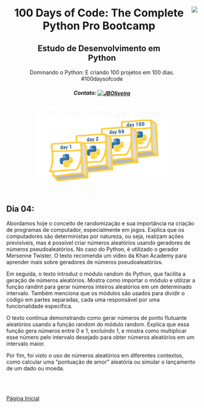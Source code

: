 <div align="center">
<a href="https://github.com/oliveiradg" target="_blank"><img align="right" height="100" src="https://cdn.jsdelivr.net/gh/devicons/devicon/icons/python/python-original-wordmark.svg" /></a>




<h1>100 Days of Code: The Complete Python Pro Bootcamp</h1>

<h2>Estudo de Desenvolvimento em <br> Python</h2>

<p>Dominando o Python: E criando 100 projetos em 100 dias. 
<br>
#100daysofcode

##### Contato: <a href="https://www.linkedin.com/in/joaooliveiradg/" target="blank"><img align="center" src="https://cdn.jsdelivr.net/npm/simple-icons@3.0.1/icons/linkedin.svg" alt="JBOliveira" height="20" width="20" /></a> 

  
</p>




<div align= "center">



<a href="https://github.com/oliveiradg" target="_blank"><img align="center" height="200" src="../images/100daysPython-removebg.png" /></a>
</div>
<br>

</div>
</div>

## Dia 04:

Abordamos hoje o conceito de randomização e sua importância na criação de programas de computador, especialmente em jogos. Explica que os computadores são deterministas por natureza, ou seja, realizam ações previsíveis, mas é possível criar números aleatórios usando geradores de números pseudoaleatórios. No caso do Python, é utilizado o gerador Mersenne Twister. O texto recomenda um vídeo da Khan Academy para aprender mais sobre geradores de números pseudoaleatórios.

Em seguida, o texto introduz o módulo random do Python, que facilita a geração de números aleatórios. Mostra como importar o módulo e utilizar a função randint para gerar números inteiros aleatórios em um determinado intervalo. Também menciona que os módulos são usados para dividir o código em partes separadas, cada uma responsável por uma funcionalidade específica.

O texto continua demonstrando como gerar números de ponto flutuante aleatórios usando a função random do módulo random. Explica que essa função gera números entre 0 e 1, excluindo 1, e mostra como multiplicar esse número pelo intervalo desejado para obter números aleatórios em um intervalo maior.

Por fim, foi visto o uso de números aleatórios em diferentes contextos, como calcular uma "pontuação de amor" aleatória ou simular o lançamento de um dado ou moeda.

<br>
<br>

<a href="../readme.md">Página Inicial</a> 